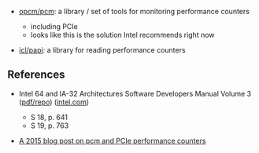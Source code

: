 * [opcm/pcm](https://github.com/opcm/pcm): a library / set of tools for monitoring performance counters
  * including PCIe
  * looks like this is the solution Intel recommends right now
  
* [icl/papi](https://bitbucket.org/icl/papi/src/master/): a library for reading performance counters


## References

* Intel 64 and IA-32 Architectures Software Developers Manual Volume 3 ([pdf/repo](refs/intel_sdm3.pdf)) ([intel.com](https://www.intel.com/content/www/us/en/architecture-and-technology/64-ia-32-architectures-software-developer-system-programming-manual-325384.html))
  * S 18, p. 641
  * S 19, p. 763

* [A 2015 blog post on pcm and PCIe performance counters](https://jdinkla.github.io/software-development/2015/04/24/measuring-traffic-on-the-pci-express-bus-pcie.html)
